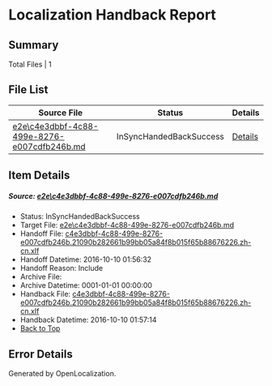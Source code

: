 # <a name='report-top'></a> Localization Handback Report

## Summary
 Total Files | 1

## File List
 Source File | Status | Details 
 ----------- | ------ | ------- 
 [e2e\c4e3dbbf-4c88-499e-8276-e007cdfb246b.md](https://github.com/OpenLocalizationTestOrg/ol-test0/blob/d5f4899e6b1502c98cdd1ca4d2f87b6f5ad56a01/e2e/c4e3dbbf-4c88-499e-8276-e007cdfb246b.md) | InSyncHandedBackSuccess | [Details](#503f10711df7346e045bce07a319dd16d95a638d1)

## Item Details
##### <a name='503f10711df7346e045bce07a319dd16d95a638d1'></a> Source: [e2e\c4e3dbbf-4c88-499e-8276-e007cdfb246b.md](https://github.com/OpenLocalizationTestOrg/ol-test0/blob/d5f4899e6b1502c98cdd1ca4d2f87b6f5ad56a01/e2e/c4e3dbbf-4c88-499e-8276-e007cdfb246b.md)
* Status: InSyncHandedBackSuccess
* Target File: [e2e\c4e3dbbf-4c88-499e-8276-e007cdfb246b.md](https://github.com/OpenLocalizationTestOrg/ol-test0-zhcn/blob/e33193549c081b1b1abfb0aa0c6f0f5f5a581a9d/e2e/c4e3dbbf-4c88-499e-8276-e007cdfb246b.md)
* Handoff File: [c4e3dbbf-4c88-499e-8276-e007cdfb246b.21090b282661b99bb05a84f8b015f65b88676226.zh-cn.xlf](https://github.com/OpenLocalizationTestOrg/ol-test0-handoff/blob/d7a8e36e11c116f188d7d0409411354ca98afcb7/ol-handoff/OpenLocalizationTestOrg/ol-test0-zhcn/qimu/ht/c4e3dbbf-4c88-499e-8276-e007cdfb246b.21090b282661b99bb05a84f8b015f65b88676226.zh-cn.xlf)
* Handoff Datetime: 2016-10-10 01:56:32
* Handoff Reason: Include
* Archive File: 
* Archive Datetime: 0001-01-01 00:00:00
* Handback File: [c4e3dbbf-4c88-499e-8276-e007cdfb246b.21090b282661b99bb05a84f8b015f65b88676226.zh-cn.xlf](https://github.com/OpenLocalizationTestOrg/ol-test0-handback/blob/76ddd80fe81515a1d4cdea7eb8d71c605222277e/ol-handback/OpenLocalizationTestOrg/ol-test0-zhcn/qimu/ht/c4e3dbbf-4c88-499e-8276-e007cdfb246b.21090b282661b99bb05a84f8b015f65b88676226.zh-cn.xlf)
* Handback Datetime: 2016-10-10 01:57:14
* [Back to Top](#report-top)


## Error Details

Generated by OpenLocalization.
